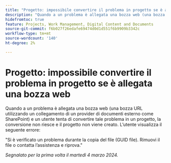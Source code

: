 ```yaml
---
title: "Progetto: impossibile convertire il problema in progetto se è allegata una bozza web"
description: "Quando a un problema è allegata una bozza web (una bozza URL utilizzando un collegamento di un provider di documenti esterno come SharePoint) e un utente tenta di convertire tale problema in un progetto, la conversione non riesce e il progetto non viene creato. L’utente visualizza un errore."
hidefromtoc: true
feature: Projects, Work Management, Digital Content and Documents
source-git-commit: f6b027f26edafe69474d0d1d551f6b9909b3342c
workflow-type: tm+mt
source-wordcount: '140'
ht-degree: 2%

---
```



# Progetto: impossibile convertire il problema in progetto se è allegata una bozza web

Quando a un problema è allegata una bozza web (una bozza URL utilizzando un collegamento di un provider di documenti esterno come SharePoint) e un utente tenta di convertire tale problema in un progetto, la conversione non riesce e il progetto non viene creato. L’utente visualizza il seguente errore:

&quot;Si è verificato un problema durante la copia del file (GUID file). Rimuovi il file o contatta l’assistenza e riprova.&quot;

_Segnalato per la prima volta il martedì 4 marzo 2024._
